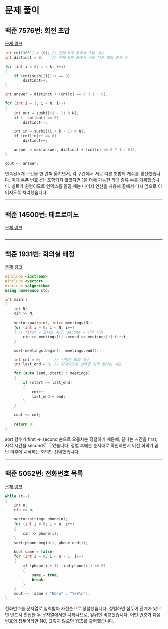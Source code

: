 # 문제 풀이

## 백준 7576번: 회전 초밥

[문제 링크](https://www.acmicpc.net/problem/2531)

```c++
int cnt[3001] = {0}; // 현재 k개 중에서 초밥 개수
int distinct = 0;    // 현재 k개 중에서 서로 다른 초밥 종류 수

for (int i = 0; i < k; ++i)
{
    if (cnt[sushi[i]]++ == 0)
        distinct++;
}

int answer = distinct + (cnt[c] == 0 ? 1 : 0);

for (int i = 1; i < N; i++)
{
    int out = sushi[(i - 1) % N];
    if (--cnt[out] == 0)
        distinct--;

    int in = sushi[(i + k - 1) % N];
    if (cnt[in]++ == 0)
        distinct++;

    answer = max(answer, distinct + (cnt[c] == 0 ? 1 : 0));
}

cout << answer;
```

연속된 k개 구간을 한 칸씩 옮기면서, 각 구간에서 서로 다른 초밥의 개수를 갱신했습니다. 이때 쿠폰 번호 c가 포함되지 않았다면 1을 더해 가능한 최대 종류 수를 기록했습니다. 벨트가 원형이므로 인덱스를 옮길 때는 나머지 연산을 사용해 끝에서 다시 앞으로 이어지도록 처리했습니다.

---

## 백준 14500번: 테트로미노

[문제 링크](https://www.acmicpc.net/problem/14500)

```c++

```

---

## 백준 1931번: 회의실 배정

[문제 링크](https://www.acmicpc.net/problem/1931)

```c++
#include <iostream>
#include <vector>
#include <algorithm>
using namespace std;

int main()
{
    int N;
    cin >> N;

    vector<pair<int, int>> meetings(N);
    for (int i = 0; i < N; i++)
    { // first = 끝나는 시간, second = 시작 시간
        cin >> meetings[i].second >> meetings[i].first;
    }

    sort(meetings.begin(), meetings.end());

    int cnt = 0;      // 선택한 회의 개수
    int last_end = 0; // 마지막으로 선택한 회의 끝나는 시간

    for (auto [end, start] : meetings)
    {
        if (start >= last_end)
        {
            cnt++;
            last_end = end;
        }
    }

    cout << cnt;

    return 0;
}
```

sort 함수가 first -> second 순으로 오름차순 정렬하기 때문에, 끝나는 시간을 first, 시작 시간을 second로 두었습니다. 정렬 후에는 순서대로 확인하면서 이전 회의가 끝난 이후에 시작하는 회의만 선택했습니다.

---

## 백준 5052번: 전화번호 목록

[문제 링크](https://www.acmicpc.net/problem/5052)

```c++
while (t--)
{
    int n;
    cin >> n;

    vector<string> phone(n);
    for (int i = 0; i < n; i++)
    {
        cin >> phone[i];
    }
    sort(phone.begin(), phone.end());

    bool same = false;
    for (int i = 0; i < n - 1; i++)
    {
        if (phone[i + 1].find(phone[i]) == 0)
        {
            same = true;
            break;
        }
    }
    cout << (same ? "NO\n" : "YES\n");
}
```

전화번호를 문자열로 입력받아 사전순으로 정렬했습니다.
정렬하면 접두어 관계가 있으면 반드시 인접한 두 문자열에서만 나타나므로, 앞뒤만 비교했습니다. 어떤 번호가 다음 번호의 접두어라면 NO, 그렇지 않으면 YES를 출력했습니다.

